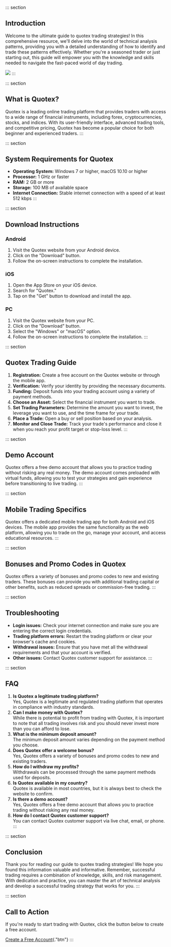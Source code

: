 ::: section
## Introduction

Welcome to the ultimate guide to quotex trading strategies! In this
comprehensive resource, we\'ll delve into the world of technical
analysis patterns, providing you with a detailed understanding of how to
identify and trade these patterns effectively. Whether you\'re a
seasoned trader or just starting out, this guide will empower you with
the knowledge and skills needed to navigate the fast-paced world of day
trading.

[![](https://static.quotex.io/files/4_en/300_250.jpg)](https://traff.sbs/brokerqxlid)
:::

::: section
## What is Quotex?

Quotex is a leading online trading platform that provides traders with
access to a wide range of financial instruments, including forex,
cryptocurrencies, stocks, and indices. With its user-friendly interface,
advanced trading tools, and competitive pricing, Quotex has become a
popular choice for both beginner and experienced traders.
:::

::: section
## System Requirements for Quotex

-   **Operating System:** Windows 7 or higher, macOS 10.10 or higher
-   **Processor:** 1 GHz or faster
-   **RAM:** 2 GB or more
-   **Storage:** 100 MB of available space
-   **Internet Connection:** Stable internet connection with a speed of
    at least 512 kbps
:::

::: section
## Download Instructions

### Android

1.  Visit the Quotex website from your Android device.
2.  Click on the "Download" button.
3.  Follow the on-screen instructions to complete the installation.

### iOS

1.  Open the App Store on your iOS device.
2.  Search for "Quotex."
3.  Tap on the "Get" button to download and install the app.

### PC

1.  Visit the Quotex website from your PC.
2.  Click on the "Download" button.
3.  Select the "Windows" or "macOS" option.
4.  Follow the on-screen instructions to complete the installation.
:::

::: section
## Quotex Trading Guide

1.  **Registration:** Create a free account on the Quotex website or
    through the mobile app.
2.  **Verification:** Verify your identity by providing the necessary
    documents.
3.  **Funding:** Deposit funds into your trading account using a variety
    of payment methods.
4.  **Choose an Asset:** Select the financial instrument you want to
    trade.
5.  **Set Trading Parameters:** Determine the amount you want to invest,
    the leverage you want to use, and the time frame for your trade.
6.  **Place a Trade:** Open a buy or sell position based on your
    analysis.
7.  **Monitor and Close Trade:** Track your trade\'s performance and
    close it when you reach your profit target or stop-loss level.
:::

::: section
## Demo Account

Quotex offers a free demo account that allows you to practice trading
without risking any real money. The demo account comes preloaded with
virtual funds, allowing you to test your strategies and gain experience
before transitioning to live trading.
:::

::: section
## Mobile Trading Specifics

Quotex offers a dedicated mobile trading app for both Android and iOS
devices. The mobile app provides the same functionality as the web
platform, allowing you to trade on the go, manage your account, and
access educational resources.
:::

::: section
## Bonuses and Promo Codes in Quotex

Quotex offers a variety of bonuses and promo codes to new and existing
traders. These bonuses can provide you with additional trading capital
or other benefits, such as reduced spreads or commission-free trading.
:::

::: section
## Troubleshooting

-   **Login issues:** Check your internet connection and make sure you
    are entering the correct login credentials.
-   **Trading platform errors:** Restart the trading platform or clear
    your browser\'s cache and cookies.
-   **Withdrawal issues:** Ensure that you have met all the withdrawal
    requirements and that your account is verified.
-   **Other issues:** Contact Quotex customer support for assistance.
:::

::: section
## FAQ

1.  **Is Quotex a legitimate trading platform?**\
    Yes, Quotex is a legitimate and regulated trading platform that
    operates in compliance with industry standards.
2.  **Can I make money with Quotex?**\
    While there is potential to profit from trading with Quotex, it is
    important to note that all trading involves risk and you should
    never invest more than you can afford to lose.
3.  **What is the minimum deposit amount?**\
    The minimum deposit amount varies depending on the payment method
    you choose.
4.  **Does Quotex offer a welcome bonus?**\
    Yes, Quotex offers a variety of bonuses and promo codes to new and
    existing traders.
5.  **How do I withdraw my profits?**\
    Withdrawals can be processed through the same payment methods used
    for deposits.
6.  **Is Quotex available in my country?**\
    Quotex is available in most countries, but it is always best to
    check the website to confirm.
7.  **Is there a demo account?**\
    Yes, Quotex offers a free demo account that allows you to practice
    trading without risking any real money.
8.  **How do I contact Quotex customer support?**\
    You can contact Quotex customer support via live chat, email, or
    phone.
:::

::: section
## Conclusion

Thank you for reading our guide to quotex trading strategies! We hope
you found this information valuable and informative. Remember,
successful trading requires a combination of knowledge, skills, and risk
management. With dedication and practice, you can master the art of
technical analysis and develop a successful trading strategy that works
for you.
:::

::: section
## Call to Action

If you\'re ready to start trading with Quotex, click the button below to
create a free account.

[Create a Free
Account](\%22https://traff.sbs/brokerqxsignup\%22){."btn"}
:::

